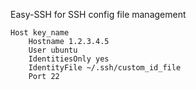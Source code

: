 Easy-SSH for SSH config file management

```
Host key_name
    Hostname 1.2.3.4.5
    User ubuntu
    IdentitiesOnly yes
    IdentityFile ~/.ssh/custom_id_file
    Port 22
```


